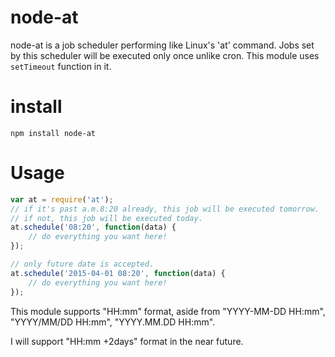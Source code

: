# node-at

node-at is a job scheduler performing like Linux's 'at' command. Jobs set by this scheduler will be executed only once unlike cron. This module uses `setTimeout` function in it.

# install
```
npm install node-at
```

# Usage

```javascript
var at = require('at');
// if it's past a.m.8:20 already, this job will be executed tomorrow.
// if not, this job will be executed today.
at.schedule('08:20', function(data) {
    // do everything you want here!
});

// only future date is accepted.
at.schedule('2015-04-01 08:20', function(data) {
    // do everything you want here!
});
```

This module supports "HH:mm" format, aside from "YYYY-MM-DD HH:mm", "YYYY/MM/DD HH:mm", "YYYY.MM.DD HH:mm".

I will support "HH:mm +2days" format in the near future.
